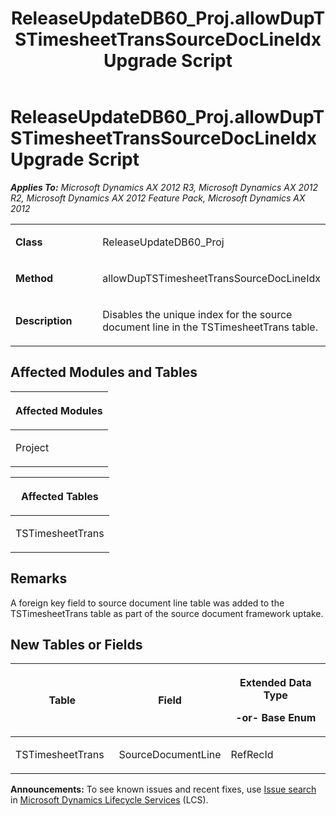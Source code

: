 ﻿---
title: ReleaseUpdateDB60_Proj.allowDupTSTimesheetTransSourceDocLineIdx Upgrade Script
TOCTitle: ReleaseUpdateDB60_Proj.allowDupTSTimesheetTransSourceDocLineIdx Upgrade Script
ms:assetid: fbc2d45a-50df-fa60-125c-ccc1e778ec30
ms:mtpsurl: https://msdn.microsoft.com/en-us/library/JJ720093(v=AX.60)
ms:contentKeyID: 49712399
ms.date: 05/18/2015
mtps_version: v=AX.60
---

# ReleaseUpdateDB60\_Proj.allowDupTSTimesheetTransSourceDocLineIdx Upgrade Script 


_**Applies To:** Microsoft Dynamics AX 2012 R3, Microsoft Dynamics AX 2012 R2, Microsoft Dynamics AX 2012 Feature Pack, Microsoft Dynamics AX 2012_

<table>
<colgroup>
<col style="width: 50%" />
<col style="width: 50%" />
</colgroup>
<tbody>
<tr class="odd">
<td><p><strong>Class</strong></p></td>
<td><p>ReleaseUpdateDB60_Proj</p></td>
</tr>
<tr class="even">
<td><p><strong>Method</strong></p></td>
<td><p>allowDupTSTimesheetTransSourceDocLineIdx</p></td>
</tr>
<tr class="odd">
<td><p><strong>Description</strong></p></td>
<td><p>Disables the unique index for the source document line in the TSTimesheetTrans table.</p></td>
</tr>
</tbody>
</table>


## Affected Modules and Tables

<table>
<colgroup>
<col style="width: 100%" />
</colgroup>
<thead>
<tr class="header">
<th><p>Affected Modules</p></th>
</tr>
</thead>
<tbody>
<tr class="odd">
<td><p>Project</p></td>
</tr>
</tbody>
</table>


<table>
<colgroup>
<col style="width: 100%" />
</colgroup>
<thead>
<tr class="header">
<th><p>Affected Tables</p></th>
</tr>
</thead>
<tbody>
<tr class="odd">
<td><p>TSTimesheetTrans</p></td>
</tr>
</tbody>
</table>


## Remarks

A foreign key field to source document line table was added to the TSTimesheetTrans table as part of the source document framework uptake.

## New Tables or Fields

<table>
<colgroup>
<col style="width: 33%" />
<col style="width: 33%" />
<col style="width: 33%" />
</colgroup>
<thead>
<tr class="header">
<th><p>Table</p></th>
<th><p>Field</p></th>
<th><p>Extended Data Type</p>
<p>-or- Base Enum</p></th>
</tr>
</thead>
<tbody>
<tr class="odd">
<td><p>TSTimesheetTrans</p></td>
<td><p>SourceDocumentLine</p></td>
<td><p>RefRecId</p></td>
</tr>
</tbody>
</table>

  
**Announcements:** To see known issues and recent fixes, use [Issue search](http://go.microsoft.com/fwlink/?linkid=389258) in [Microsoft Dynamics Lifecycle Services](http://go.microsoft.com/fwlink/?linkid=306505) (LCS).

